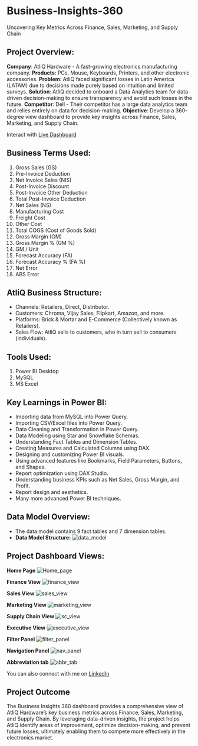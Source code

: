 # Business-Insights-360
Uncovering Key Metrics Across Finance, Sales, Marketing, and Supply Chain

## Project Overview:
**Company**: AtliQ Hardware - A fast-growing electronics manufacturing company.
**Products**: PCs, Mouse, Keyboards, Printers, and other electronic accessories.
**Problem**: AtliQ faced significant losses in Latin America (LATAM) due to decisions made purely based on intuition and limited surveys.
**Solution**: AtliQ decided to onboard a Data Analytics team for data-driven decision-making to ensure transparency and avoid such losses in the future.
**Competitor**: Dell - Their competitor has a large data analytics team and relies entirely on data for decision-making.
**Objective**: Develop a 360-degree view dashboard to provide key insights across Finance, Sales, Marketing, and Supply Chain.

Interact with [Live Dashboard](https://app.powerbi.com/view?r=eyJrIjoiNDEyN2RhNmYtODcwZC00NGI2LTk4YjMtOTI1ZjU1MTc5MmFlIiwidCI6ImM2ZTU0OWIzLTVmNDUtNDAzMi1hYWU5LWQ0MjQ0ZGM1YjJjNCJ9)

## Business Terms Used:
1. Gross Sales (GS)
2. Pre-Invoice Deduction
3. Net Invoice Sales (NIS)
4. Post-Invoice Discount
5. Post-Invoice Other Deduction
6. Total Post-Invoice Deduction
7. Net Sales (NS)
8. Manufacturing Cost
9. Freight Cost
10. Other Cost
11. Total COGS (Cost of Goods Sold)
12. Gross Margin (GM)
13. Gross Margin % (GM %)
14. GM / Unit
15. Forecast Accuracy (FA)
16. Forecast Accuracy % (FA %)
17. Net Error
18. ABS Error

## AtliQ Business Structure:
- Channels: Retailers, Direct, Distributor.
- Customers: Chroma, Vijay Sales, Flipkart, Amazon, and more.
- Platforms: Brick & Mortar and E-Commerce (Collectively known as Retailers).
- Sales Flow: AtliQ sells to customers, who in turn sell to consumers (individuals).

## Tools Used:
1. Power BI Desktop
2. MySQL
3. MS Excel

## Key Learnings in Power BI:
- Importing data from MySQL into Power Query.
- Importing CSV/Excel files into Power Query.
- Data Cleaning and Transformation in Power Query.
- Data Modeling using Star and Snowflake Schemas.
- Understanding Fact Tables and Dimension Tables.
- Creating Measures and Calculated Columns using DAX.
- Designing and customizing Power BI visuals.
- Using advanced features like Bookmarks, Field Parameters, Buttons, and Shapes.
- Report optimization using DAX Studio.
- Understanding business KPIs such as Net Sales, Gross Margin, and Profit.
- Report design and aesthetics.
- Many more advanced Power BI techniques.

## Data Model Overview:
- The data model contains 9 fact tables and 7 dimension tables.
- **Data Model Structure:**
![data_model](https://github.com/user-attachments/assets/97af715f-404a-4558-a61a-d1f21187448b)

## Project Dashboard Views:

**Home Page**
![Home_page](https://github.com/user-attachments/assets/0dd9698d-4b60-4fd4-9b25-ac21de981209)

**Finance View**
![finance_view](https://github.com/user-attachments/assets/dcfbe0da-f289-43c6-b61e-5f4c5a1e8b8d)

**Sales View**
![sales_view](https://github.com/user-attachments/assets/5bca8e8a-c67a-451b-8181-c0cec720f170)

**Marketing View**
![marketing_view](https://github.com/user-attachments/assets/de2a9226-5623-4429-80d2-b13227f93b9b)

**Supply Chain View**
![sc_view](https://github.com/user-attachments/assets/a8897eb6-fd2a-4334-bd58-893dac03916e)

**Executive View**
![executive_view](https://github.com/user-attachments/assets/6088758c-6958-4b7f-ae0d-2454af5e740d)

**Filter Panel**
![filter_panel](https://github.com/user-attachments/assets/83612dda-93c4-4bf7-9ff4-91e8c02106c9)

**Navigation Panel**
![nav_panel](https://github.com/user-attachments/assets/c02a9390-3cf9-4296-b4f2-6fb897268890)

**Abbreviation tab**
![abbr_tab](https://github.com/user-attachments/assets/54f6f8f3-f607-4114-ba63-528d5a2a7ab9)


You can also connect with me on [LinkedIn](https://www.linkedin.com/in/bunty1305/)

## Project Outcome
The Business Insights 360 dashboard provides a comprehensive view of AtliQ Hardware’s key business metrics across Finance, Sales, Marketing, and Supply Chain. By leveraging data-driven insights, the project helps AtliQ identify areas of improvement, optimize decision-making, and prevent future losses, ultimately enabling them to compete more effectively in the electronics market.

